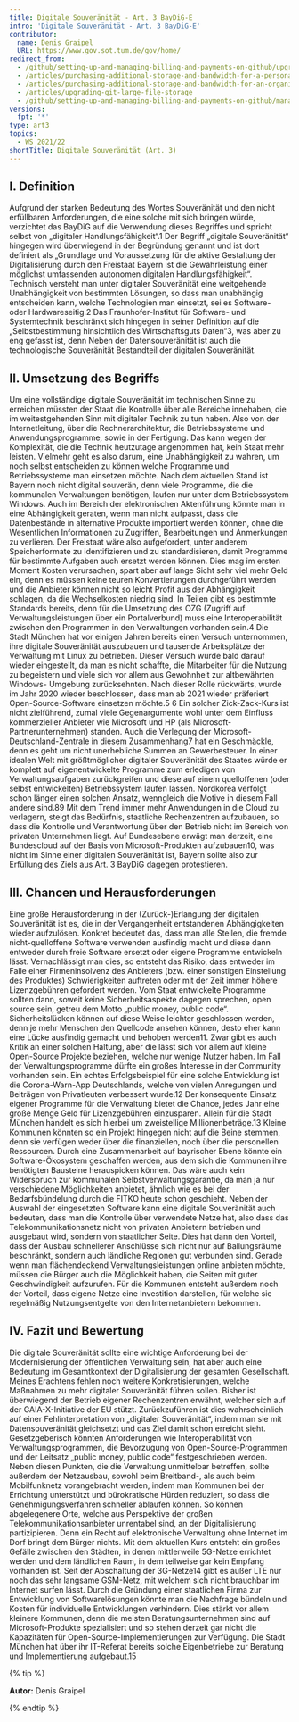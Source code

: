 ```yaml
---
title: Digitale Souveränität - Art. 3 BayDiG-E
intro: 'Digitale Souveränität - Art. 3 BayDiG-E'
contributor:
  name: Denis Graipel
  URL: https://www.gov.sot.tum.de/gov/home/
redirect_from:
  - /github/setting-up-and-managing-billing-and-payments-on-github/upgrading-git-large-file-storage
  - /articles/purchasing-additional-storage-and-bandwidth-for-a-personal-account/
  - /articles/purchasing-additional-storage-and-bandwidth-for-an-organization/
  - /articles/upgrading-git-large-file-storage
  - /github/setting-up-and-managing-billing-and-payments-on-github/managing-billing-for-git-large-file-storage/upgrading-git-large-file-storage
versions:
  fpt: '*'
type: art3
topics:
  - WS 2021/22
shortTitle: Digitale Souveränität (Art. 3)
---
```


## I. Definition

Aufgrund der starken Bedeutung des Wortes Souveränität und den nicht erfüllbaren Anforderungen, die eine solche mit sich bringen würde, verzichtet das BayDiG auf die Verwendung dieses Begriffes und spricht selbst von „digitaler Handlungsfähigkeit“.1 Der Begriff „digitale Souveränität“ hingegen wird überwiegend in der Begründung genannt und ist dort definiert als „Grundlage und Voraussetzung für die aktive Gestaltung der Digitalisierung durch den Freistaat Bayern ist die Gewährleistung einer möglichst umfassenden autonomen digitalen Handlungsfähigkeit“. Technisch versteht man unter digitaler Souveränität eine weitgehende Unabhängigkeit von bestimmten Lösungen, so dass man unabhängig entscheiden kann, welche Technologien man einsetzt, sei es Software- oder Hardwareseitig.2 Das Fraunhofer-Institut für Software- und Systemtechnik beschränkt sich hingegen in seiner Definition auf die „Selbstbestimmung hinsichtlich des Wirtschaftsguts Daten“3, was aber zu eng gefasst ist, denn Neben der Datensouveränität ist auch die technologische Souveränität Bestandteil der digitalen Souveränität.

## II. Umsetzung des Begriffs

Um eine vollständige digitale Souveränität im technischen Sinne zu erreichen müssten der Staat die Kontrolle über alle Bereiche innehaben, die im weitestgehenden Sinn mit digitaler Technik zu tun haben. Also von der Internetleitung, über die Rechnerarchitektur, die Betriebssysteme und Anwendungsprogramme, sowie in der Fertigung. Das kann wegen der Komplexität, die die Technik heutzutage angenommen hat, kein Staat mehr leisten. Vielmehr geht es also darum, eine Unabhängigkeit zu wahren, um noch selbst entscheiden zu können welche Programme und Betriebssysteme man einsetzen möchte. Nach dem aktuellen Stand ist Bayern noch nicht digital souverän, denn viele Programme, die die kommunalen Verwaltungen benötigen, laufen nur unter dem Betriebssystem Windows. Auch im Bereich der elektronischen Aktenführung könnte man in eine Abhängigkeit geraten, wenn man nicht aufpasst, dass die Datenbestände in alternative Produkte importiert werden können, ohne die Wesentlichen Informationen zu Zugriffen, Bearbeitungen und Anmerkungen zu verlieren. Der Freistaat wäre also aufgefordert, unter anderem Speicherformate zu identifizieren und zu standardisieren, damit Programme für bestimmte Aufgaben auch ersetzt werden können. Dies mag im ersten Moment Kosten verursachen, spart aber auf lange Sicht sehr viel mehr Geld ein, denn es müssen keine teuren Konvertierungen durchgeführt werden und die Anbieter können nicht so leicht Profit aus der Abhängigkeit schlagen, da die Wechselkosten niedrig sind. In Teilen gibt es bestimmte Standards bereits, denn für die Umsetzung des OZG (Zugriff auf Verwaltungsleistungen über ein Portalverbund) muss eine Interoperabilität zwischen den Programmen in den Verwaltungen vorhanden sein.4 Die Stadt München hat vor einigen Jahren bereits einen Versuch unternommen, ihre digitale Souveränität auszubauen und tausende Arbeitsplätze der Verwaltung mit Linux zu betrieben. Dieser Versuch wurde bald darauf wieder eingestellt, da man es nicht schaffte, die Mitarbeiter für die Nutzung zu begeistern und viele sich vor allem aus Gewohnheit zur altbewährten Windows- Umgebung zurücksehnten. Nach dieser Rolle rückwärts, wurde im Jahr 2020 wieder beschlossen, dass man ab 2021 wieder präferiert Open-Source-Software einsetzen möchte.5 6 Ein solcher Zick-Zack-Kurs ist nicht zielführend, zumal viele Gegenargumente wohl unter dem Einfluss kommerzieller Anbieter wie Microsoft und HP (als Microsoft-Partnerunternehmen) standen. Auch die Verlegung der Microsoft-Deutschland-Zentrale in diesem Zusammenhang7 hat ein Geschmäckle, denn es geht um nicht unerhebliche Summen an Gewerbesteuer. In einer idealen Welt mit größtmöglicher digitaler Souveränität des Staates würde er komplett auf eigenentwickelte Programme zum erledigen von Verwaltungsaufgaben zurückgreifen und diese auf einem quelloffenen (oder selbst entwickelten) Betriebssystem laufen lassen. Nordkorea verfolgt schon länger einen solchen Ansatz, wenngleich die Motive in diesem Fall andere sind.89 Mit dem Trend immer mehr Anwendungen in die Cloud zu verlagern, steigt das Bedürfnis, staatliche Rechenzentren aufzubauen, so dass die Kontrolle und Verantwortung über den Betrieb nicht im Bereich von privaten Unternehmen liegt. Auf Bundesebene erwägt man derzeit, eine Bundescloud auf der Basis von Microsoft-Produkten aufzubauen10, was nicht im Sinne einer digitalen Souveränität ist, Bayern sollte also zur Erfüllung des Ziels aus Art. 3 BayDiG dagegen protestieren.

## III. Chancen und Herausforderungen

Eine große Herausforderung in der (Zurück-)Erlangung der digitalen Souveränität ist es, die in der Vergangenheit entstandenen Abhängigkeiten wieder aufzulösen. Konkret bedeutet das, dass man alle Stellen, die fremde nicht-quelloffene Software verwenden ausfindig macht und diese dann entweder durch freie Software ersetzt oder eigene Programme entwickeln lässt. Vernachlässigt man dies, so entsteht das Risiko, dass entweder im Falle einer Firmeninsolvenz des Anbieters (bzw. einer sonstigen Einstellung des Produktes) Schwierigkeiten auftreten oder mit der Zeit immer höhere Lizenzgebühren gefordert werden. Vom Staat entwickelte Programme sollten dann, soweit keine Sicherheitsaspekte dagegen sprechen, open source sein, getreu dem Motto „public money, public code“. Sicherheitslücken können auf diese Weise leichter geschlossen werden, denn je mehr Menschen den Quellcode ansehen können, desto eher kann eine Lücke ausfindig gemacht und behoben werden11. Zwar gibt es auch Kritik an einer solchen Haltung, aber die lässt sich vor allem auf kleine Open-Source Projekte beziehen, welche nur wenige Nutzer haben. Im Fall der Verwaltungsprogramme dürfte ein großes Interesse in der Community vorhanden sein. Ein echtes Erfolgsbeispiel für eine solche Entwicklung ist die Corona-Warn-App Deutschlands, welche von vielen Anregungen und Beiträgen von Privatleuten verbessert wurde.12 Der konsequente Einsatz eigener Programme für die Verwaltung bietet die Chance, jedes Jahr eine große Menge Geld für Lizenzgebühren einzusparen. Allein für die Stadt München handelt es sich hierbei um zweistellige Millionenbeträge.13 Kleine Kommunen könnten so ein Projekt hingegen nicht auf die Beine stemmen, denn sie verfügen weder über die finanziellen, noch über die personellen Ressourcen. Durch eine Zusammenarbeit auf bayrischer Ebene könnte ein Software-Ökosystem geschaffen werden, aus dem sich die Kommunen ihre benötigten Bausteine herauspicken können. Das wäre auch kein Widerspruch zur kommunalen Selbstverwaltungsgarantie, da man ja nur verschiedene Möglichkeiten anbietet, ähnlich wie es bei der Bedarfsbündelung durch die FITKO heute schon geschieht. Neben der Auswahl der eingesetzten Software kann eine digitale Souveränität auch bedeuten, dass man die Kontrolle über verwendete Netze hat, also dass das Telekommunikationsnetz nicht von privaten Anbietern betrieben und ausgebaut wird, sondern von staatlicher Seite. Dies hat dann den Vorteil, dass der Ausbau schnellerer Anschlüsse sich nicht nur auf Ballungsräume beschränkt, sondern auch ländliche Regionen gut verbunden sind. Gerade wenn man flächendeckend Verwaltungsleistungen online anbieten möchte, müssen die Bürger auch die Möglichkeit haben, die Seiten mit guter Geschwindigkeit aufzurufen. Für die Kommunen entsteht außerdem noch der Vorteil, dass eigene Netze eine Investition darstellen, für welche sie regelmäßig Nutzungsentgelte von den Internetanbietern bekommen.

## IV. Fazit und Bewertung

Die digitale Souveränität sollte eine wichtige Anforderung bei der Modernisierung der öffentlichen Verwaltung sein, hat aber auch eine Bedeutung im Gesamtkontext der Digitalisierung der gesamten Gesellschaft. Meines Erachtens fehlen noch weitere Konkretisierungen, welche Maßnahmen zu mehr digitaler Souveränität führen sollen. Bisher ist überwiegend der Betrieb eigener Rechenzentren erwähnt, welcher sich auf der GAIA-X-Initiative der EU stützt. Zurückzuführen ist dies wahrscheinlich auf einer Fehlinterpretation von „digitaler Souveränität“, indem man sie mit Datensouveränität gleichsetzt und das Ziel damit schon erreicht sieht. Gesetzgeberisch könnten Anforderungen wie Interoperabilität von Verwaltungsprogrammen, die Bevorzugung von Open-Source-Programmen und der Leitsatz „public money, public code“ festgeschrieben werden. Neben diesen Punkten, die die Verwaltung unmittelbar betreffen, sollte außerdem der Netzausbau, sowohl beim Breitband-, als auch beim Mobilfunknetz vorangebracht werden, indem man Kommunen bei der Errichtung unterstützt und bürokratische Hürden reduziert, so dass die Genehmigungsverfahren schneller ablaufen können. So können abgelegenere Orte, welche aus Perspektive der großen Telekommunikationsanbieter unrentabel sind, an der Digitalisierung partizipieren. Denn ein Recht auf elektronische Verwaltung ohne Internet im Dorf bringt dem Bürger nichts. Mit dem aktuellen Kurs entsteht ein großes Gefälle zwischen den Städten, in denen mittlerweile 5G-Netze errichtet werden und dem ländlichen Raum, in dem teilweise gar kein Empfang vorhanden ist. Seit der Abschaltung der 3G-Netze14 gibt es außer LTE nur noch das sehr langsame GSM-Netz, mit welchem sich nicht brauchbar im Internet surfen lässt. Durch die Gründung einer staatlichen Firma zur Entwicklung von Softwarelösungen könnte man die Nachfrage bündeln und Kosten für individuelle Entwicklungen verhindern. Dies stärkt vor allem kleinere Kommunen, denn die meisten Beratungsunternehmen sind auf Microsoft-Produkte spezialisiert und so stehen derzeit gar nicht die Kapazitäten für Open-Source-Implementierungen zur Verfügung. Die Stadt München hat über ihr IT-Referat bereits solche Eigenbetriebe zur Beratung und Implementierung aufgebaut.15

{% tip %}

**Autor:** Denis Graipel

{% endtip %}

